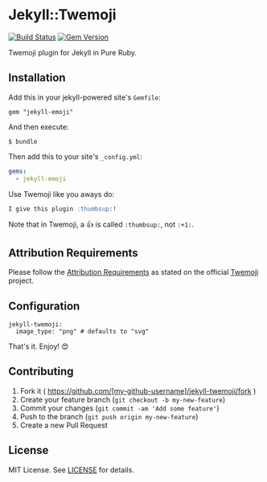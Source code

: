 # Jekyll::Twemoji

[![Build Status](https://img.shields.io/travis/JuanitoFatas/jekyll-twemoji.svg?style=flat-square)](https://travis-ci.org/JuanitoFatas/jekyll-twemoji)
[![Gem Version](https://img.shields.io/gem/v/jekyll-twemoji.svg?style=flat-square)](https://rubygems.org/gems/jekyll-twemoji)

Twemoji plugin for Jekyll in Pure Ruby.

## Installation

Add this in your jekyll-powered site's `Gemfile`:

```
gem "jekyll-emoji"
```
And then execute:

```
$ bundle
```

Then add this to your site's `_config.yml`:

```yml
gems:
  - jekyll-emoji
```

Use Twemoji like you aways do:

```markdown
I give this plugin :thumbsup:!
```

Note that in Twemoji, a :+1: is called `:thumbsup:`, not `:+1:`.

## Attribution Requirements

Please follow the [Attribution Requirements](https://github.com/twitter/twemoji#attribution-requirements) as stated on the official [Twemoji](https://github.com/twitter/twemoji) project.

## Configuration

```
jekyll-twemoji:
  image_type: "png" # defaults to "svg"
```

That's it. Enjoy! :heart_eyes:

## Contributing

1. Fork it ( https://github.com/[my-github-username]/jekyll-twemoji/fork )
2. Create your feature branch (`git checkout -b my-new-feature`)
3. Commit your changes (`git commit -am 'Add some feature'`)
4. Push to the branch (`git push origin my-new-feature`)
5. Create a new Pull Request

## License

MIT License. See [LICENSE](LICENSE) for details.
